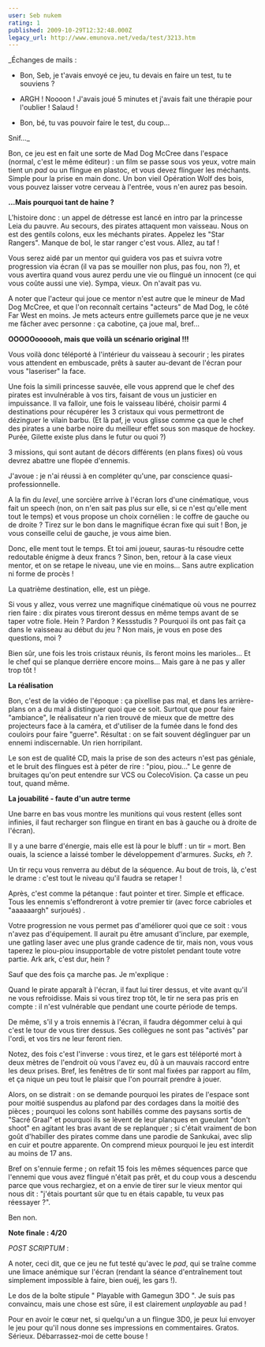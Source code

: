 ```yaml
---
user: Seb nukem
rating: 1
published: 2009-10-29T12:32:48.000Z
legacy_url: http://www.emunova.net/veda/test/3213.htm
---
```

_Échanges de mails :  

  

- Bon, Seb, je t'avais envoyé ce jeu, tu devais en faire un test, tu te souviens ?  

  

- ARGH ! Noooon ! J'avais joué 5 minutes et j'avais fait une thérapie pour l'oublier ! Salaud !  

  

- Bon, bé, tu vas pouvoir faire le test, du coup...  

  

Snif..._  

  

Bon, ce jeu est en fait une sorte de Mad Dog McCree dans l'espace (normal, c'est le même éditeur) : un film se passe sous vos yeux, votre main tient un _pad_ ou un flingue en plastoc, et vous devez flinguer les méchants. Simple pour la prise en main donc. Un bon vieil Opération Wolf des bois, vous pouvez laisser votre cerveau à l'entrée, vous n'en aurez pas besoin.  

  

**...Mais pourquoi tant de haine ?**  

  

L'histoire donc : un appel de détresse est lancé en intro par la princesse Leia du pauvre. Au secours, des pirates attaquent mon vaisseau. Nous on est des gentils colons, eux les méchants pirates. Appelez les "Star Rangers". Manque de bol, le star ranger c'est vous. Allez, au taf !  

  

Vous serez aidé par un mentor qui guidera vos pas et suivra votre progression via écran (il va pas se mouiller non plus, pas fou, non ?), et vous avertira quand vous aurez perdu une vie ou flingué un innocent (ce qui vous coûte aussi une vie). Sympa, vieux. On n'avait pas vu.  

  

A noter que l'acteur qui joue ce mentor n'est autre que le mineur de Mad Dog McCree, et que l'on reconnaît certains "acteurs" de Mad Dog, le côté Far West en moins. Je mets acteurs entre guillemets parce que je ne veux me fâcher avec personne : ça cabotine, ça joue mal, bref...  

  

**OOOOOoooooh, mais que voilà un scénario original !!!**  

  

Vous voilà donc téléporté à l'intérieur du vaisseau à secourir ; les pirates vous attendent en embuscade, prêts à sauter au-devant de l'écran pour vous "laseriser" la face.  

  

Une fois la simili princesse sauvée, elle vous apprend que le chef des pirates est invulnérable à vos tirs, faisant de vous un justicier en impuissance. Il va falloir, une fois le vaisseau libéré, choisir parmi 4 destinations pour récupérer les 3 cristaux qui vous permettront de dézinguer le vilain barbu. (Et là paf, je vous glisse comme ça que le chef des pirates a une barbe noire du meilleur effet sous son masque de hockey. Purée, Gilette existe plus dans le futur ou quoi ?)  

  

3 missions, qui sont autant de décors différents (en plans fixes) où vous devrez abattre une flopée d'ennemis.  

J'avoue : je n'ai réussi à en compléter qu'une, par conscience quasi-professionnelle.  

  

A la fin du _level_, une sorcière arrive à l'écran lors d'une cinématique, vous fait un speech (non, on n'en sait pas plus sur elle, si ce n'est qu'elle ment tout le temps) et vous propose un choix cornélien : le coffre de gauche ou de droite ? Tirez sur le bon dans le magnifique écran fixe qui suit ! Bon, je vous conseille celui de gauche, je vous aime bien.  

  

Donc, elle ment tout le temps. Et toi ami joueur, sauras-tu résoudre cette redoutable énigme à deux francs ? Sinon, ben, retour à la case vieux mentor, et on se retape le niveau, une vie en moins... Sans autre explication ni forme de procès !  

  

La quatrième destination, elle, est un piège.  

Si vous y allez, vous verrez une magnifique cinématique où vous ne pourrez rien faire : dix pirates vous tireront dessus en même temps avant de se taper votre fiole. Hein ? Pardon ? Kessstudis ? Pourquoi ils ont pas fait ça dans le vaisseau au début du jeu ? Non mais, je vous en pose des questions, moi ?  

  

Bien sûr, une fois les trois cristaux réunis, ils feront moins les marioles... Et le chef qui se planque derrière encore moins... Mais gare à ne pas y aller trop tôt !  

  

**La réalisation**  

  

Bon, c'est de la vidéo de l'époque : ça pixellise pas mal, et dans les arrière-plans on a du mal à distinguer quoi que ce soit. Surtout que pour faire "ambiance", le réalisateur n'a rien trouvé de mieux que de mettre des projecteurs face à la caméra, et d'utiliser de la fumée dans le fond des couloirs pour faire "guerre". Résultat : on se fait souvent déglinguer par un ennemi indiscernable. Un rien horripilant.  

  

Le son est de qualité CD, mais la prise de son des acteurs n'est pas géniale, et le bruit des flingues est à péter de rire : "piou, piou..." Le genre de bruitages qu'on peut entendre sur VCS ou ColecoVision. Ça casse un peu tout, quand même.  

  

**La jouabilité - faute d'un autre terme**  

  

Une barre en bas vous montre les munitions qui vous restent (elles sont infinies, il faut recharger son flingue en tirant en bas à gauche ou à droite de l'écran).  

Il y a une barre d'énergie, mais elle est là pour le bluff : un tir = mort. Ben ouais, la science a laissé tomber le développement d'armures. _Sucks, eh ?_.  

  

Un tir reçu vous renverra au début de la séquence. Au bout de trois, là, c'est le drame : c'est tout le niveau qu'il faudra se retaper !  

  

Après, c'est comme la pétanque : faut pointer et tirer. Simple et efficace. Tous les ennemis s'effondreront à votre premier tir (avec force cabrioles et "aaaaaargh" surjoués) .  

  

Votre progression ne vous permet pas d'améliorer quoi que ce soit : vous n'avez pas d'équipement. Il aurait pu être amusant d'inclure, par exemple, une gatling laser avec une plus grande cadence de tir, mais non, vous vous taperez le piou-piou insupportable de votre pistolet pendant toute votre partie. Ark ark, c'est dur, hein ?  

  

Sauf que des fois ça marche pas. Je m'explique :  

  

Quand le pirate apparaît à l'écran, il faut lui tirer dessus, et vite avant qu'il ne vous refroidisse. Mais si vous tirez trop tôt, le tir ne sera pas pris en compte : il n'est vulnérable que pendant une courte période de temps.   

De même, s'il y a trois ennemis à l'écran, il faudra dégommer celui à qui c'est le tour de vous tirer dessus. Ses collègues ne sont pas "activés" par l'ordi, et vos tirs ne leur feront rien.  

  

Notez, des fois c'est l'inverse : vous tirez, et le gars est téléporté mort à deux mètres de l'endroit où vous l'avez eu, dû à un mauvais raccord entre les deux prises. Bref, les fenêtres de tir sont mal fixées par rapport au film, et ça nique un peu tout le plaisir que l'on pourrait prendre à jouer.  

  

Alors, on se distrait : on se demande pourquoi les pirates de l'espace sont pour moitié suspendus au plafond par des cordages dans la moitié des pièces ; pourquoi les colons sont habillés comme des paysans sortis de "Sacré Graal" et pourquoi ils se lèvent de leur planques en gueulant "don't shoot" en agitant les bras avant de se replanquer ; si c'était vraiment de bon goût d'habiller des pirates comme dans une parodie de Sankukai, avec slip en cuir et poutre apparente. On comprend mieux pourquoi le jeu est interdit au moins de 17 ans.  

  

Bref on s'ennuie ferme ; on refait 15 fois les mêmes séquences parce que l'ennemi que vous avez flingué n'était pas prêt, et du coup vous a descendu parce que vous rechargiez, et on a envie de tirer sur le vieux mentor qui nous dit : "j'étais pourtant sûr que tu en étais capable, tu veux pas réessayer ?".  

  

Ben non.  

  

**Note finale : 4/20**  

  

_POST SCRIPTUM_ :  

  

A noter, ceci dit, que ce jeu ne fut testé qu'avec le _pad_, qui se traîne comme une limace anémique sur l'écran (rendant la séance d'entraînement tout simplement impossible à faire, bien ouéj, les gars !).  

  

Le dos de la boîte stipule " Playable with Gamegun 3DO ". Je suis pas convaincu, mais une chose est sûre, il est clairement _unplayable_ au pad !  

  

Pour en avoir le cœur net, si quelqu'un a un flingue 3D0, je peux lui envoyer le jeu pour qu'il nous donne ses impressions en commentaires. Gratos. Sérieux. Débarrassez-moi de cette bouse !